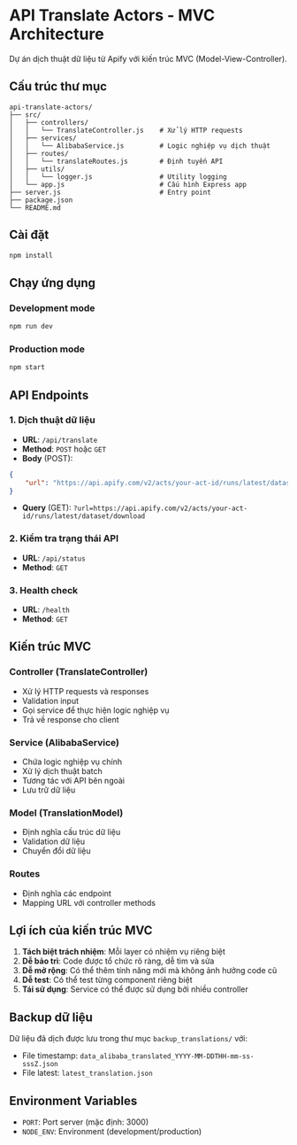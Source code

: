 # API Translate Actors - MVC Architecture

Dự án dịch thuật dữ liệu từ Apify với kiến trúc MVC (Model-View-Controller).

## Cấu trúc thư mục

```
api-translate-actors/
├── src/
│   ├── controllers/
│   │   └── TranslateController.js    # Xử lý HTTP requests
│   ├── services/
│   │   └── AlibabaService.js         # Logic nghiệp vụ dịch thuật
│   ├── routes/
│   │   └── translateRoutes.js        # Định tuyến API
│   ├── utils/
│   │   └── logger.js                 # Utility logging
│   └── app.js                        # Cấu hình Express app
├── server.js                         # Entry point
├── package.json
└── README.md
```

## Cài đặt

```bash
npm install
```

## Chạy ứng dụng

### Development mode
```bash
npm run dev
```

### Production mode
```bash
npm start
```

## API Endpoints

### 1. Dịch thuật dữ liệu
- **URL**: `/api/translate`
- **Method**: `POST` hoặc `GET`
- **Body** (POST):
```json
{
    "url": "https://api.apify.com/v2/acts/your-act-id/runs/latest/dataset/download"
}
```
- **Query** (GET): `?url=https://api.apify.com/v2/acts/your-act-id/runs/latest/dataset/download`

### 2. Kiểm tra trạng thái API
- **URL**: `/api/status`
- **Method**: `GET`

### 3. Health check
- **URL**: `/health`
- **Method**: `GET`

## Kiến trúc MVC

### Controller (TranslateController)
- Xử lý HTTP requests và responses
- Validation input
- Gọi service để thực hiện logic nghiệp vụ
- Trả về response cho client

### Service (AlibabaService)
- Chứa logic nghiệp vụ chính
- Xử lý dịch thuật batch
- Tương tác với API bên ngoài
- Lưu trữ dữ liệu

### Model (TranslationModel)
- Định nghĩa cấu trúc dữ liệu
- Validation dữ liệu
- Chuyển đổi dữ liệu

### Routes
- Định nghĩa các endpoint
- Mapping URL với controller methods

## Lợi ích của kiến trúc MVC

1. **Tách biệt trách nhiệm**: Mỗi layer có nhiệm vụ riêng biệt
2. **Dễ bảo trì**: Code được tổ chức rõ ràng, dễ tìm và sửa
3. **Dễ mở rộng**: Có thể thêm tính năng mới mà không ảnh hưởng code cũ
4. **Dễ test**: Có thể test từng component riêng biệt
5. **Tái sử dụng**: Service có thể được sử dụng bởi nhiều controller

## Backup dữ liệu

Dữ liệu đã dịch được lưu trong thư mục `backup_translations/` với:
- File timestamp: `data_alibaba_translated_YYYY-MM-DDTHH-mm-ss-sssZ.json`
- File latest: `latest_translation.json`

## Environment Variables

- `PORT`: Port server (mặc định: 3000)
- `NODE_ENV`: Environment (development/production) 